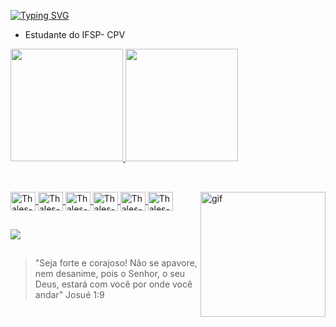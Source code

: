 <a href="https://git.io/typing-svg"><img src="https://readme-typing-svg.demolab.com?font=Jetbrains-Mono&pause=1000&color=777FFF&random=false&width=435&lines=Oi!+Meu+nome+%C3%A9+Thales!+" alt="Typing SVG" /></a>
- Estudante do IFSP- CPV

<div>
  <a href="https://github.com/thalessz">
  <img height="180em" src="https://github-readme-stats.vercel.app/api?username=thalessz&theme=dark&show_icons=true&hide_border=true&count_private=true"/>
  <img height="180em" src="https://github-readme-stats.vercel.app/api/top-langs/?username=thalessz&theme=dark&show_icons=true&hide_border=true&layout=compact"/>
</div>
    
##

<div style="display: inline_block"><br>
<img align="center" alt="Thales-JS" height="30" width="40" src="https://cdn.jsdelivr.net/gh/devicons/devicon/icons/javascript/javascript-original.svg">
<img align="center" alt="Thales-NODE" height="30" width="40" src="https://cdn.jsdelivr.net/gh/devicons/devicon/icons/nodejs/nodejs-original.svg">
<img align="center" alt="Thales-PHP" height="30" width="40" src="https://cdn.jsdelivr.net/gh/devicons/devicon/icons/java/java-original.svg">
<img align="center" alt="Thales-PHP" height="30" width="40" src="https://cdn.jsdelivr.net/gh/devicons/devicon/icons/kotlin/kotlin-original.svg">
<img align="center" alt="Thales-PHP" height="30" width="40" src="https://cdn.jsdelivr.net/gh/devicons/devicon/icons/androidstudio/androidstudio-original.svg">
  <img align="center" alt="Thales-PHP" height="30" width="40" src="https://cdn.jsdelivr.net/gh/devicons/devicon/icons/mysql/mysql-original.svg">
<img align="right" alt="gif" height="200" widht="150" src="https://i.pinimg.com/originals/e0/a8/86/e0a8869f640eb4c43aeb1b49d02fdab5.gif">
  
</div>

##

<a href= "mailto:o.thales1904@gmail.com"><img src="https://img.shields.io/badge/Gmail-D14836?style=for-the-badge&logo=gmail&logoColor=white " target="_blank"></a>

##

>"Seja forte e corajoso! Não se apavore, nem desanime, pois o Senhor, o seu Deus, estará com você por onde você andar"
Josué 1:9

<!--
**thalessz/thalessz** is a ✨ _special_ ✨ repository because its `README.md` (this file) appears on your GitHub profile.

Here are some ideas to get you started:

- 🔭 I’m currently working on ...
- 🌱 I’m currently learning ...
- 👯 I’m looking to collaborate on ...
- 🤔 I’m looking for help with ...
- 💬 Ask me about ...
- 📫 How to reach me: ...
- 😄 Pronouns: ...
- ⚡ Fun fact: ...
-->
